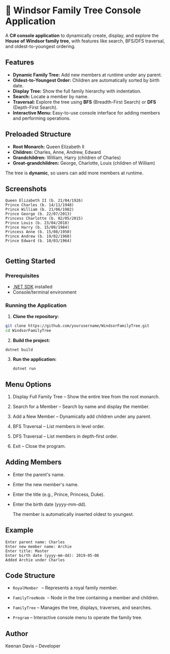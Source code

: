 # 🏰 Windsor Family Tree Console Application

A **C# console application** to dynamically create, display, and explore the **House of Windsor family tree**, with features like search, BFS/DFS traversal, and oldest-to-youngest ordering.



## Features

- **Dynamic Family Tree:** Add new members at runtime under any parent.  
- **Oldest-to-Youngest Order:** Children are automatically sorted by birth date.  
- **Display Tree:** Show the full family hierarchy with indentation.  
- **Search:** Locate a member by name.  
- **Traversal:** Explore the tree using **BFS** (Breadth-First Search) or **DFS** (Depth-First Search).  
- **Interactive Menu:** Easy-to-use console interface for adding members and performing operations.  



## Preloaded Structure

- **Root Monarch:** Queen Elizabeth II  
- **Children:** Charles, Anne, Andrew, Edward  
- **Grandchildren:** William, Harry (children of Charles)  
- **Great-grandchildren:** George, Charlotte, Louis (children of William)  

The tree is **dynamic**, so users can add more members at runtime.


## Screenshots
```
Queen Elizabeth II (b. 21/04/1926)
Prince Charles (b. 14/11/1948)
Prince William (b. 21/06/1982)
Prince George (b. 22/07/2013)
Princess Charlotte (b. 02/05/2015)
Prince Louis (b. 23/04/2018)
Prince Harry (b. 15/09/1984)
Princess Anne (b. 15/08/1950)
Prince Andrew (b. 19/02/1960)
Prince Edward (b. 10/03/1964)


```



## Getting Started

### Prerequisites

- [.NET SDK](https://dotnet.microsoft.com/download) installed  
- Console/terminal environment  



### Running the Application

1. **Clone the repository:**

```bash
git clone https://github.com/yourusername/WindsorFamilyTree.git
cd WindsorFamilyTree

```
2. **Build the project:**

```
dotnet build
```
3. **Run the application:**
   ```
   dotnet run
   ```
   
## Menu Options

1. Display Full Family Tree – Show the entire tree from the root monarch.

2. Search for a Member – Search by name and display the member.

3. Add a New Member – Dynamically add children under any parent.

4. BFS Traversal – List members in level order.

5. DFS Traversal – List members in depth-first order.

6. Exit – Close the program.

## Adding Members

- Enter the parent's name.

- Enter the new member's name.

- Enter the title (e.g., Prince, Princess, Duke).

- Enter the birth date (yyyy-mm-dd).

  The member is automatically inserted oldest to youngest.

## Example
```
Enter parent name: Charles
Enter new member name: Archie
Enter title: Master
Enter birth date (yyyy-mm-dd): 2019-05-06
Added Archie under Charles
```

## Code Structure
- ```RoyalMember ``` – Represents a royal family member.

- ``` FamilyTreeNode  ```– Node in the tree containing a member and children.

- ``` FamilyTree ``` – Manages the tree, displays, traverses, and searches.

- ``` Program ``` – Interactive console menu to operate the family tree.

## Author

Keenan Davis – Developer
